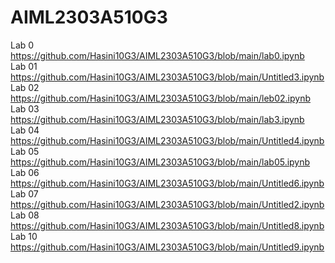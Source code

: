 # AIML2303A510G3
Lab 0  https://github.com/Hasini10G3/AIML2303A510G3/blob/main/lab0.ipynb         
Lab 01 https://github.com/Hasini10G3/AIML2303A510G3/blob/main/Untitled3.ipynb   
Lab 02 https://github.com/Hasini10G3/AIML2303A510G3/blob/main/leb02.ipynb             
Lab 03 https://github.com/Hasini10G3/AIML2303A510G3/blob/main/lab3.ipynb         
Lab 04 https://github.com/Hasini10G3/AIML2303A510G3/blob/main/Untitled4.ipynb      
Lab 05 https://github.com/Hasini10G3/AIML2303A510G3/blob/main/lab05.ipynb     
Lab 06 https://github.com/Hasini10G3/AIML2303A510G3/blob/main/Untitled6.ipynb      
Lab 07 https://github.com/Hasini10G3/AIML2303A510G3/blob/main/Untitled2.ipynb          
Lab 08 https://github.com/Hasini10G3/AIML2303A510G3/blob/main/Untitled8.ipynb                                                                                         
Lab 10 https://github.com/Hasini10G3/AIML2303A510G3/blob/main/Untitled9.ipynb        

